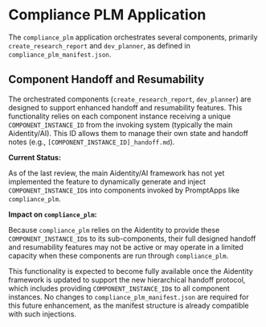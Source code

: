# Compliance PLM Application

The `compliance_plm` application orchestrates several components, primarily `create_research_report` and `dev_planner`, as defined in `compliance_plm_manifest.json`.

## Component Handoff and Resumability

The orchestrated components (`create_research_report`, `dev_planner`) are designed to support enhanced handoff and resumability features. This functionality relies on each component instance receiving a unique `COMPONENT_INSTANCE_ID` from the invoking system (typically the main Aidentity/AI). This ID allows them to manage their own state and handoff notes (e.g., `[COMPONENT_INSTANCE_ID]_handoff.md`).

**Current Status:**

As of the last review, the main Aidentity/AI framework has not yet implemented the feature to dynamically generate and inject `COMPONENT_INSTANCE_ID`s into components invoked by PromptApps like `compliance_plm`.

**Impact on `compliance_plm`:**

Because `compliance_plm` relies on the Aidentity to provide these `COMPONENT_INSTANCE_ID`s to its sub-components, their full designed handoff and resumability features may not be active or may operate in a limited capacity when these components are run through `compliance_plm`.

This functionality is expected to become fully available once the Aidentity framework is updated to support the new hierarchical handoff protocol, which includes providing `COMPONENT_INSTANCE_ID`s to all component instances. No changes to `compliance_plm_manifest.json` are required for this future enhancement, as the manifest structure is already compatible with such injections.
